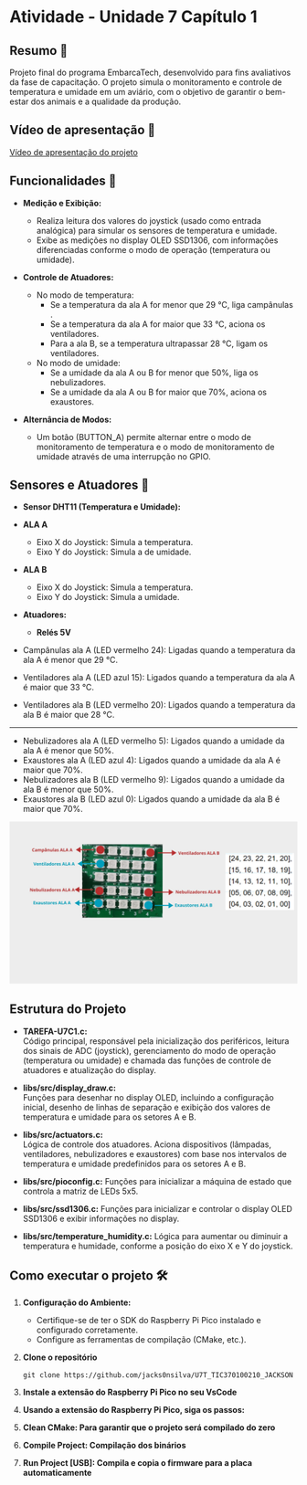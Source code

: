 # Atividade - Unidade 7 Capítulo 1

## Resumo 📝

Projeto final do programa EmbarcaTech, desenvolvido para fins avaliativos da fase de capacitação. O projeto simula o monitoramento e controle de temperatura e umidade em um aviário, com o objetivo de garantir o bem-estar dos animais e a qualidade da produção.

## Vídeo de apresentação 🎥

[Vídeo de apresentação do projeto](video_link_)

## Funcionalidades 🚀

- **Medição e Exibição:**

  - Realiza leitura dos valores do joystick (usado como entrada analógica) para simular os sensores de temperatura e umidade.
  - Exibe as medições no display OLED SSD1306, com informações diferenciadas conforme o modo de operação (temperatura ou umidade).

- **Controle de Atuadores:**

  - No modo de temperatura:
    - Se a temperatura da ala A for menor que 29 °C, liga campânulas .
    - Se a temperatura da ala A for maior que 33 °C, aciona os ventiladores.
    - Para a ala B, se a temperatura ultrapassar 28 °C, ligam os ventiladores.
  - No modo de umidade:
    - Se a umidade da ala A ou B for menor que 50%, liga os nebulizadores.
    - Se a umidade da ala A ou B for maior que 70%, aciona os exaustores.

- **Alternância de Modos:**
  - Um botão (BUTTON_A) permite alternar entre o modo de monitoramento de temperatura e o modo de monitoramento de umidade através de uma interrupção no GPIO.

## Sensores e Atuadores 🔌

- **Sensor DHT11 (Temperatura e Umidade):**

- **ALA A**

  - Eixo X do Joystick: Simula a temperatura.
  - Eixo Y do Joystick: Simula a de umidade.

- **ALA B**

  - Eixo X do Joystick: Simula a temperatura.
  - Eixo Y do Joystick: Simula a umidade.

- **Atuadores:**

  - **Relés 5V**

- Campânulas ala A (LED vermelho 24): Ligadas quando a temperatura da ala A é menor que 29 °C.
- Ventiladores ala A (LED azul 15): Ligados quando a temperatura da ala A é maior que 33 °C.
- Ventiladores ala B (LED vermelho 20): Ligados quando a temperatura da ala B é maior que 28 °C.

---

- Nebulizadores ala A (LED vermelho 5): Ligados quando a umidade da ala A é menor que 50%.
- Exaustores ala A (LED azul 4): Ligados quando a umidade da ala A é maior que 70%.
- Nebulizadores ala B (LED vermelho 9): Ligados quando a umidade da ala B é menor que 50%.
- Exaustores ala B (LED azul 0): Ligados quando a umidade da ala B é maior que 70%.

![img/componentesconectados.jpg](img/matriz.jpg)

## Estrutura do Projeto

- **TAREFA-U7C1.c:**  
  Código principal, responsável pela inicialização dos periféricos, leitura dos sinais de ADC (joystick), gerenciamento do modo de operação (temperatura ou umidade) e chamada das funções de controle de atuadores e atualização do display.

- **libs/src/display_draw.c:**  
  Funções para desenhar no display OLED, incluindo a configuração inicial, desenho de linhas de separação e exibição dos valores de temperatura e umidade para os setores A e B.

- **libs/src/actuators.c:**  
  Lógica de controle dos atuadores. Aciona dispositivos (lâmpadas, ventiladores, nebulizadores e exaustores) com base nos intervalos de temperatura e umidade predefinidos para os setores A e B.

- **libs/src/pioconfig.c:**
  Funções para inicializar a máquina de estado que controla a matriz de LEDs 5x5.

- **libs/src/ssd1306.c:**
  Funções para inicializar e controlar o display OLED SSD1306 e exibir informações no display.

- **libs/src/temperature_humidity.c:**
  Lógica para aumentar ou diminuir a temperatura e humidade, conforme a posição do eixo X e Y do joystick.

## Como executar o projeto 🛠️

1.  **Configuração do Ambiente:**

    - Certifique-se de ter o SDK do Raspberry Pi Pico instalado e configurado corretamente.
    - Configure as ferramentas de compilação (CMake, etc.).

2.  **Clone o repositório**
    ```
    git clone https://github.com/jacks0nsilva/U7T_TIC370100210_JACKSON
    ```
3.  **Instale a extensão do Raspberry Pi Pico no seu VsCode**
4.  **Usando a extensão do Raspberry Pi Pico, siga os passos:**
5.  **Clean CMake: Para garantir que o projeto será compilado do zero**

6.  **Compile Project: Compilação dos binários**

7.  **Run Project [USB]: Compila e copia o firmware para a placa automaticamente**

